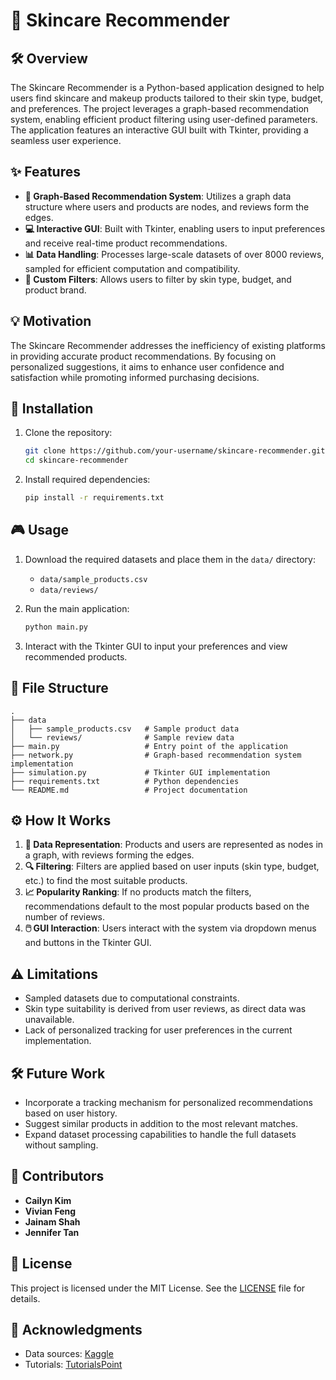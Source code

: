 # 🌟 Skincare Recommender

## 🛠️ Overview
The Skincare Recommender is a Python-based application designed to help users find skincare and makeup products tailored to their skin type, budget, and preferences. The project leverages a graph-based recommendation system, enabling efficient product filtering using user-defined parameters. The application features an interactive GUI built with Tkinter, providing a seamless user experience.

## ✨ Features
- **🔗 Graph-Based Recommendation System**: Utilizes a graph data structure where users and products are nodes, and reviews form the edges.
- **💻 Interactive GUI**: Built with Tkinter, enabling users to input preferences and receive real-time product recommendations.
- **📊 Data Handling**: Processes large-scale datasets of over 8000 reviews, sampled for efficient computation and compatibility.
- **🎯 Custom Filters**: Allows users to filter by skin type, budget, and product brand.

## 💡 Motivation
The Skincare Recommender addresses the inefficiency of existing platforms in providing accurate product recommendations. By focusing on personalized suggestions, it aims to enhance user confidence and satisfaction while promoting informed purchasing decisions.

## 🚀 Installation
1. Clone the repository:
   ```bash
   git clone https://github.com/your-username/skincare-recommender.git
   cd skincare-recommender
   ```
2. Install required dependencies:
   ```bash
   pip install -r requirements.txt
   ```

## 🎮 Usage
1. Download the required datasets and place them in the `data/` directory:
   - `data/sample_products.csv`
   - `data/reviews/`

2. Run the main application:
   ```bash
   python main.py
   ```

3. Interact with the Tkinter GUI to input your preferences and view recommended products.

## 📂 File Structure
```
.
├── data
│   ├── sample_products.csv   # Sample product data
│   └── reviews/              # Sample review data
├── main.py                   # Entry point of the application
├── network.py                # Graph-based recommendation system implementation
├── simulation.py             # Tkinter GUI implementation
├── requirements.txt          # Python dependencies
└── README.md                 # Project documentation
```

## ⚙️ How It Works
1. **📐 Data Representation**: Products and users are represented as nodes in a graph, with reviews forming the edges.
2. **🔍 Filtering**: Filters are applied based on user inputs (skin type, budget, etc.) to find the most suitable products.
3. **📈 Popularity Ranking**: If no products match the filters, recommendations default to the most popular products based on the number of reviews.
4. **🖱️ GUI Interaction**: Users interact with the system via dropdown menus and buttons in the Tkinter GUI.

## ⚠️ Limitations
- Sampled datasets due to computational constraints.
- Skin type suitability is derived from user reviews, as direct data was unavailable.
- Lack of personalized tracking for user preferences in the current implementation.

## 🛠️ Future Work
- Incorporate a tracking mechanism for personalized recommendations based on user history.
- Suggest similar products in addition to the most relevant matches.
- Expand dataset processing capabilities to handle the full datasets without sampling.

## 👥 Contributors
- **Cailyn Kim**
- **Vivian Feng**
- **Jainam Shah**
- **Jennifer Tan**

## 📜 License
This project is licensed under the MIT License. See the [LICENSE](LICENSE) file for details.

## 🙌 Acknowledgments
- Data sources: [Kaggle](https://www.kaggle.com)
- Tutorials: [TutorialsPoint](https://www.tutorialspoint.com/python/python_gui_programming.htm)
